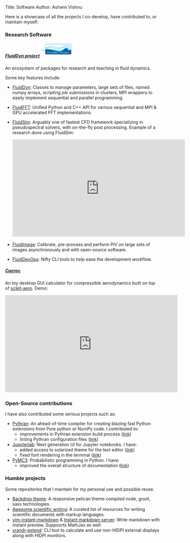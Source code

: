Title: Software
Author: Ashwin Vishnu

Here is a showcase of all the projects I co-develop, have contributed to, or
maintain myself:

### Research Software

##### [FluidDyn project](https://fluiddyn.bitbucket.io) <img src="../images/logo_fluiddyn_rect.png" width="100">

An ecosystem of packages for research and teaching in fluid dynamics.

Some key features include:

* [FluidDyn](https://fluiddyn.readthedocs.io): Classes to manage parameters,
  large sets of files, named numpy arrays, scripting job submissions in
  clusters, MPI wrappers to easily implement sequential and parallel
  programming.
* [FluidFFT](https://fluidfft.readthedocs.io): Unified Python and C++ API for
  various sequential and MPI & GPU accelerated FFT implementations.
* [FluidSim](https://fluidsim.readthedocs.io): Arguably one of fastest
  CFD framework specializing in pseudospectral solvers, with on-the-fly post
  processing. Example of a research done using FluidSim:

  <iframe width="560" height="315"
  src="https://www.youtube-nocookie.com/embed/QHKBOQQJ8XE" frameborder="0"
  allow="accelerometer; autoplay; encrypted-media; gyroscope;
  picture-in-picture" allowfullscreen></iframe>

* [FluidImage](https://fluidimage.readthedocs.io): Calibrate, pre-process and
  perform PIV on large sets of images asynchronously and with open-source
  software.
* [FluidDevOps](https://bitbucket.org/fluiddyn/fluiddevops): Nifty CLI tools to
  help ease the development workflow.

##### [Caeroc](https://github.com/ashwinvis/caeroc)

An toy desktop GUI calculator for compressible aerodynamics built on top of
[scikit-aero](https://github.com/AeroPython/scikit-aero). Demo:

<iframe width="560" height="315" sandbox="allow-same-origin allow-scripts"
src="https://peertube.social/videos/embed/2663f4b3-7c0a-4283-ac8b-9f864187d775"
frameborder="0" allowfullscreen></iframe>


### Open-Source contributions

I have also contributed some serious projects such as:

* [Pythran](https://pythran.readthedocs.io): An ahead-of-time compiler for
  creating blazing fast Python extensions from Pure python or NumPy code. I
  contributed to:
    - improvements in Pythran extension build process
      ([link](https://github.com/serge-sans-paille/pythran/pull/941))
    - linting Pythran configuration files
       ([link](https://github.com/serge-sans-paille/pythran/pull/1145))
* [Jupyterlab](https://jupyterlabe.readthedocs.io): Next generation UI for
  Jupyter notebooks. I have:
     - added access to solarized theme for the text editor
       ([link](https://github.com/jupyterlab/jupyterlab/pull/4445))
     - fixed font rendering in the terminal
       ([link](https://github.com/jupyterlab/jupyterlab/pull/5732))
* [PyMC3](https://github.com/ashwinvis/pymc3): Probabilistic programming in
  Python. I have:
     - improved the overall structure of documentation
       ([link](https://github.com/pymc-devs/pymc3/pull/3303))


### Humble projects

Some repositories that I maintain for my personal use and possible reuse.

* [Backdrop theme](https://github.com/ashwinvis/backdrop-theme): A responsive
  pelican theme compiled node, grunt, sass technologies.
* [Awesome scientific
  writing](https://github.com/ashwinvis/awesome-scientific-writing): A curated
  list of resources for writing scientific documents with markup languages.
* [vim-instant-markdown](https://github.com/ashwinvis/vim-instant-markdown) &
  [Instant markdown server](https://github.com/ashwinvis/instant-markdown-d):
  Write markdown with instant preview. Suppoorts MathJax as well.
* [xrandr-extend](https://github.com/ashwinvis/xrandr-extend): CLI tool to
  calculate and use non-HIDPI external displays along with HIDPI monitors.
